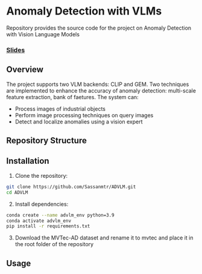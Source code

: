 # Anomaly Detection with VLMs

Repository provides the source code for the project on Anomaly Detection with Vision Language Models

### [Slides]()

## Overview

The project supports two VLM backends: CLIP and GEM. Two techniques are implemented to enhance the accuracy of anomaly detection: multi-scale feature extraction, bank of faetures. The system can:

- Process images of industrial objects
- Perform image processing techniques on query images
- Detect and localize anomalies using a vision expert

## Repository Structure

## Installation

1. Clone the repository:
```bash
git clone https://github.com/Sassanmtr/ADVLM.git
cd ADVLM
```

2. Install dependencies:
```bash
conda create --name advlm_env python=3.9
conda activate advlm_env
pip install -r requirements.txt
```

3. Download the MVTec-AD dataset and rename it to mvtec and place it in the root folder of the repository

## Usage
